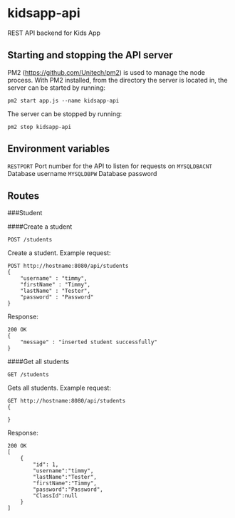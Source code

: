 # kidsapp-api

REST API backend for Kids App

## Starting and stopping the API server

PM2 (https://github.com/Unitech/pm2) is used to manage the node process. With PM2 installed, from the directory the server is located in, the server can be started by running:

```pm2 start app.js --name kidsapp-api```

The server can be stopped by running:

```pm2 stop kidsapp-api```

## Environment variables

```RESTPORT``` Port number for the API to listen for requests on 
```MYSQLDBACNT``` Database username
```MYSQLDBPW``` Database password

## Routes

###Student

####Create a student

`POST /students`

Create a student. 
Example request:

```
POST http://hostname:8080/api/students
{   
	"username" : "timmy",
	"firstName" : "Timmy",
	"lastName" : "Tester",
	"password" : "Password"
}
```

Response: 

```
200 OK
{
	"message" : "inserted student successfully"
}
```

####Get all students

`GET /students`

Gets all students. 
Example request:

```
GET http://hostname:8080/api/students
{   

}
```

Response: 

```
200 OK
[
	{
		"id": 1,
		"username":"timmy",
		"lastName":"Tester",
		"firstName":"Timmy",
		"password":"Password",
		"ClassId":null
	}
]
```